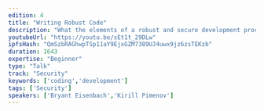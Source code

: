 ```yaml
---
edition: 4
title: "Writing Robust Code"
description: "What the elements of a robust and secure development process looks like: 1) V Model of development 2) Writing requirements 3) Requirements traceability 4) Test-driven development in practice 5) Obtaining an audit 6) Operational security during launch"
youtubeUrl: "https://youtu.be/sEt1t_29DLw"
ipfsHash: "QmSzbRAGhwpTSp11aY9EjxGZM7389UJ4uwx9jz6zsTEKzb"
duration: 1643
expertise: "Beginner"
type: "Talk"
track: "Security"
keywords: ['coding','development']
tags: ['Security']
speakers: ['Bryant Eisenbach','Kirill Pimenov']
---
```

